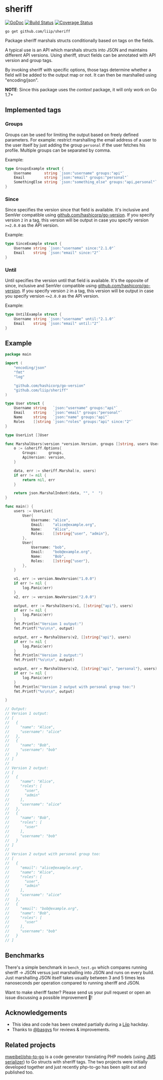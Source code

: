 # sheriff
[![GoDoc](https://godoc.org/github.com/liip/sheriff?status.svg)](https://godoc.org/github.com/liip/sheriff) [![Build Status](https://travis-ci.org/liip/sheriff.svg?branch=master)](https://travis-ci.org/liip/sheriff) [![Coverage Status](https://coveralls.io/repos/github/liip/sheriff/badge.svg?branch=master)](https://coveralls.io/github/liip/sheriff?branch=master)

```
go get github.com/liip/sheriff
```

Package sheriff marshals structs conditionally based on tags on the fields. 

A typical use is an API which marshals structs into JSON and
maintains different API versions. Using sheriff, struct fields can be annotated
with API version and group tags. 

By invoking sheriff with specific options,
those tags determine whether a field will be added to the output map or not. It
can then be marshalled using "encoding/json".

**NOTE**: Since this package uses the *context* package, it will only work on Go 1.7+

## Implemented tags

### Groups
Groups can be used for limiting the output based on freely defined parameters. For example: restrict marshalling the email
address of a user to the user itself by just adding the group `personal` if the user fetches his profile.
Multiple groups can be separated by comma.

Example:

```go
type GroupsExample struct {
    Username      string `json:"username" groups:"api"`
    Email         string `json:"email" groups:"personal"`
    SomethingElse string `json:"something_else" groups:"api,personal"`
}
```
 
### Since
Since specifies the version since that field is available. It's inclusive and SemVer compatible using
[github.com/hashicorp/go-version](https://github.com/hashicorp/go-version).
If you specify version `2` in a tag, this version will be output in case you specify version `>=2.0.0` as the API version.

Example:

```go
type SinceExample struct {
    Username string `json:"username" since:"2.1.0"`
    Email    string `json:"email" since:"2"`
}
```

### Until
Until specifies the version until that field is available. It's the opposite of since, inclusive and SemVer
compatible using [github.com/hashicorp/go-version](https://github.com/hashicorp/go-version).
If you specify version `2` in a tag, this version will be output in case you specify version `<=2.0.0` as the API version.

Example:

```go
type UntilExample struct {
    Username string `json:"username" until:"2.1.0"`
    Email    string `json:"email" until:"2"`
}
```

## Example

```go
package main

import (
	"encoding/json"
	"fmt"
	"log"

	"github.com/hashicorp/go-version"
	"github.com/liip/sheriff"
)

type User struct {
	Username string   `json:"username" groups:"api"`
	Email    string   `json:"email" groups:"personal"`
	Name     string   `json:"name" groups:"api"`
	Roles    []string `json:"roles" groups:"api" since:"2"`
}

type UserList []User

func MarshalUsers(version *version.Version, groups []string, users UserList) ([]byte, error) {
	o := &sheriff.Options{
		Groups:     groups,
		ApiVersion: version,
	}

	data, err := sheriff.Marshal(o, users)
	if err != nil {
		return nil, err
	}

	return json.MarshalIndent(data, "", "  ")
}

func main() {
	users := UserList{
		User{
			Username: "alice",
			Email:    "alice@example.org",
			Name:     "Alice",
			Roles:    []string{"user", "admin"},
		},
		User{
			Username: "bob",
			Email:    "bob@example.org",
			Name:     "Bob",
			Roles:    []string{"user"},
		},
	}

	v1, err := version.NewVersion("1.0.0")
	if err != nil {
		log.Panic(err)
	}
	v2, err := version.NewVersion("2.0.0")

	output, err := MarshalUsers(v1, []string{"api"}, users)
	if err != nil {
		log.Panic(err)
	}
	fmt.Println("Version 1 output:")
	fmt.Printf("%s\n\n", output)

	output, err = MarshalUsers(v2, []string{"api"}, users)
	if err != nil {
		log.Panic(err)
	}
	fmt.Println("Version 2 output:")
	fmt.Printf("%s\n\n", output)

	output, err = MarshalUsers(v2, []string{"api", "personal"}, users)
	if err != nil {
		log.Panic(err)
	}
	fmt.Println("Version 2 output with personal group too:")
	fmt.Printf("%s\n\n", output)

}

// Output:
// Version 1 output:
// [
//   {
//     "name": "Alice",
//     "username": "alice"
//   },
//   {
//     "name": "Bob",
//     "username": "bob"
//   }
// ]
//
// Version 2 output:
// [
//   {
//     "name": "Alice",
//     "roles": [
//       "user",
//       "admin"
//     ],
//     "username": "alice"
//   },
//   {
//     "name": "Bob",
//     "roles": [
//       "user"
//     ],
//     "username": "bob"
//   }
// ]
//
// Version 2 output with personal group too:
// [
//   {
//     "email": "alice@example.org",
//     "name": "Alice",
//     "roles": [
//       "user",
//       "admin"
//     ],
//     "username": "alice"
//   },
//   {
//     "email": "bob@example.org",
//     "name": "Bob",
//     "roles": [
//       "user"
//     ],
//     "username": "bob"
//   }
// ]
```

## Benchmarks

There's a simple benchmark in `bench_test.go` which compares running sheriff -> JSON versus just marshalling into JSON 
and runs on every build. Just marshalling JSON itself takes usually between 3 and 5 times less nanoseconds per operation
compared to running sheriff and JSON.

Want to make sheriff faster? Please send us your pull request or open an issue discussing a possible improvement 🚀!

## Acknowledgements

- This idea and code has been created partially during a [Liip](https://liip.ch) hackday.
- Thanks to [@basgys](https://github.com/basgys) for reviews & improvements.

## Related projects

[mweibel/php-to-go](https://github.com/mweibel/php-to-go) is a code generator translating PHP models (using [JMS serializer](https://jmsyst.com/libs/serializer)) to Go structs with sheriff tags. The two projects were initially developed together and just recently php-to-go has been split out and published too. 

